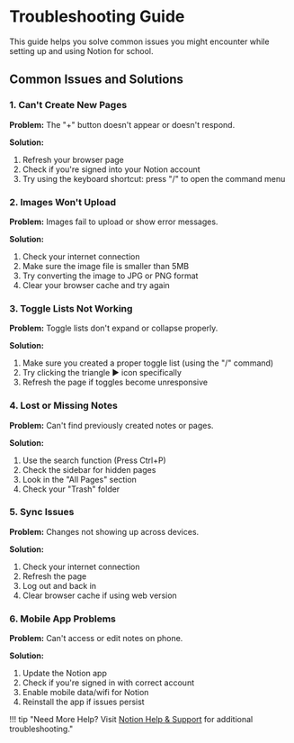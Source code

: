# Troubleshooting Guide

This guide helps you solve common issues you might encounter while setting up and using Notion for school.

## Common Issues and Solutions

### 1. Can't Create New Pages

**Problem:** The "+" button doesn't appear or doesn't respond.

**Solution:**
1. Refresh your browser page
2. Check if you're signed into your Notion account
3. Try using the keyboard shortcut: press "/" to open the command menu

### 2. Images Won't Upload

**Problem:** Images fail to upload or show error messages.

**Solution:**
1. Check your internet connection
2. Make sure the image file is smaller than 5MB
3. Try converting the image to JPG or PNG format
4. Clear your browser cache and try again

### 3. Toggle Lists Not Working

**Problem:** Toggle lists don't expand or collapse properly.

**Solution:**
1. Make sure you created a proper toggle list (using the "/" command)
2. Try clicking the triangle ▶️ icon specifically
3. Refresh the page if toggles become unresponsive

### 4. Lost or Missing Notes

**Problem:** Can't find previously created notes or pages.

**Solution:**
1. Use the search function (Press Ctrl+P)
2. Check the sidebar for hidden pages
3. Look in the "All Pages" section
4. Check your "Trash" folder

### 5. Sync Issues

**Problem:** Changes not showing up across devices.

**Solution:**
1. Check your internet connection
2. Refresh the page
3. Log out and back in
4. Clear browser cache if using web version

### 6. Mobile App Problems

**Problem:** Can't access or edit notes on phone.

**Solution:**
1. Update the Notion app
2. Check if you're signed in with correct account
3. Enable mobile data/wifi for Notion
4. Reinstall the app if issues persist

!!! tip "Need More Help? Visit [Notion Help & Support](https://www.notion.so/help) for additional troubleshooting."